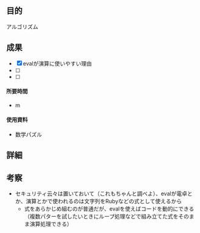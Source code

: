 ## 目的

<!-- 目的(〜を知りたい/〜を実装したい) -->

アルゴリズム

## 成果

<!-- 成果(できたこと/できなかったこと) -->

- [x] evalが演算に使いやすい理由
- [ ] 
- [ ]

#### 所要時間

- m

#### 使用資料

<!-- 使用資料(教材/書籍/ワークシート/Youtube) -->

- 数学パズル

## 詳細

<!-- 詳細(キーワード/プロセス//具体例を挙げる/今回の課題解決を今後に繋げられる形で記録) -->

## 考察

<!-- 考察(今後の展望/) -->
- セキュリティ云々は置いておいて（これもちゃんと調べよ）、evalが電卓とか、演算とかで使われるのは文字列をRubyなどの式として使えるから
  - 式をあらかじめ組むのが普通だが、evalを使えばコードを動的にできる（複数パターを試したいときにループ処理などで組み立てた式をそのまま演算処理できる）